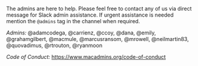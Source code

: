 The admins are here to help. Please feel free to contact any of us via direct message for Slack admin assistance. If urgent assistance is needed mention the `@admins` tag in the channel when required.

*Admins:*
@adamcodega, @carrienz, @ccoy, @dana, @emily, @grahamgilbert, @macmule, @marcusransom, @mrowell, @neilmartin83, @quovadimus, @rtrouton, @ryanmoon

*Code of Conduct:*
https://www.macadmins.org/code-of-conduct
